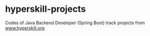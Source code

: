 # hyperskill-projects
Codes of Java Backend Developer (Spring Boot) track projects from www.hyperskill.org
